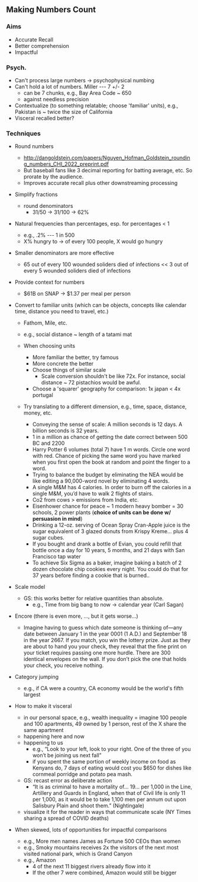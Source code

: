 ## Making Numbers Count

### Aims

* Accurate Recall
* Better comprehension
* Impactful

### Psych.

* Can't process large numbers -> psychophysical numbing
* Can't hold a lot of numbers. Miller --- 7 +/- 2
	- can be 7 chunks, e.g., Bay Area Code ~ 650
	- against needless precision
* Contextualize (to something relatable; choose 'familiar' units), e.g., Pakistan is ~ twice the size of California
* Visceral recalled better?

### Techniques

* Round numbers
	* http://dangoldstein.com/papers/Nguyen_Hofman_Goldstein_rounding_numbers_CHI_2022_preprint.pdf
	* But baseball fans like 3 decimal reporting for batting average, etc. So prorate by the audience.
	* Improves accurate recall plus other downstreaming processing

* Simplify fractions
	- round denominators
		- 31/50 -> 31/100 -> 62%

* Natural frequencies than percentages, esp. for percentages < 1
	* e.g., .2% --- 1 in 500
	* X% hungry to -> of every 100 people, X would go hungry

* Smaller denominators are more effective
	- 65 out of every 100 wounded soliders died of infections << 3 out of every 5 wounded soliders died of infections

* Provide context for numbers
	- \$61B on SNAP -> $1.37 per meal per person

* Convert to familiar units (which can be objects, concepts like calendar time, distance you need to travel, etc.)
	* Fathom, Mile, etc.
	* e.g., social distance ~ length of a tatami mat
	* When choosing units
		- More familiar the better, try famous
		- More concrete the better
		- Choose things of similar scale
			+ Scale conversion shouldn't be like 72x. For instance, social distance ~ 72 pistachios would be awful.
		- Choose a 'squarer' geography for comparison: 1x japan < 4x portugal

	* Try translating to a different dimension, e.g., time, space, distance, money, etc.
		- Conveying the sense of scale: A million seconds is 12 days. A billion seconds is 32 years.
		- 1 in a million as chance of getting the date correct between 500 BC and 2200
		- Harry Potter 6 volumes (total 7) have 1 m words. Circle one word with red. Chance of picking the same word you have marked when you first open the book at random and point the finger to a word.
		- Trying to balance the budget by eliminating the NEA would be like editing a 90,000-word novel by eliminating 4 words.
		- A single M&M has 4 calories. In order to burn off the calories in a single M&M, you’d have to walk 2 flights of stairs.
		- Co2 from cows > emissions from India, etc.
		- Eisenhower chance for peace ~  1 modern heavy bomber = 30 schools, 2 power plants (**choice of units can be done w/ persuasion in mind**)
		- Drinking a 12-oz. serving of Ocean Spray Cran-Apple juice is the sugar equivalent of 3 glazed donuts from Krispy Kreme… plus 4 sugar cubes.
		- If you bought and drank a bottle of Evian, you could refill that bottle once a day for 10 years, 5 months, and 21 days with San Francisco tap water
		- To achieve Six Sigma as a baker, imagine baking a batch of 2 dozen chocolate chip cookies every night. You could do that for 37 years before finding a cookie that is burned..

* Scale model
	- GS: this works better for relative quantities than absolute. 
		+ e.g., Time from big bang to now -> calendar year (Carl Sagan)

* Encore (there is even more, ..., but it gets worse...)
	- Imagine having to guess which date someone is thinking of—any date between January 1 in the year 0001 (1 A.D.) and September 18 in the year 2667. If you match, you win the lottery prize. Just as they are about to hand you your check, they reveal that the fine print on your ticket requires passing one more hurdle. There are 300 identical envelopes on the wall. If you don’t pick the one that holds your check, you receive nothing.

* Category jumping
	+ e.g., if CA were a country, CA economy would be the world's fifth largest

* How to make it visceral 
	- in our personal space, e.g., wealth inequality = imagine 100 people and 100 apartments, 49 owned by 1 person, rest of the X share the same apartment 
	- happening here and now
	- happening to us 
		+ e.g., “Look to your left, look to your right. One of the three of you won’t be joining us next fall” 
		+ if you spent the same portion of weekly income on food as Kenyans do, 7 days of eating would cost you $650 for dishes like cornmeal porridge and potato pea mash.
	- GS: recast error as deliberate action
		+ “It is as criminal to have a mortality of… 19… per 1,000 in the Line, Artillery and Guards in England, when that of Civil life is only 11 per 1,000, as it would be to take 1,100 men per annum out upon Salisbury Plain and shoot them.” (Nightingale)
	- visualize it for the reader in ways that communicate scale (NY Times sharing a spread of COVID deaths)


* When skewed, lots of opportunities for impactful comparisons
	- e.g., More men names James as Fortune 500 CEOs than women
	- e.g., Smoky mountains receives 2x the visitors of the next most visited national park, which is Grand Canyon
	- e.g., Amazon 
		+  4 of the next 11 biggest rivers already flow into it
		+  If the other 7 were combined, Amazon would still be bigger
